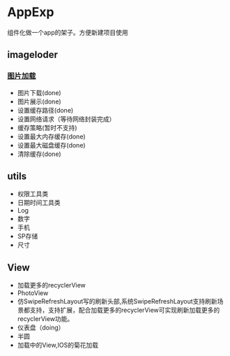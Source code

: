 # AppExp
组件化做一个app的架子。方便新建项目使用

## imageloder
### [图片加载](https://github.com/MoJieBlog/AppExp/tree/master/imageloader)
* 图片下载(done)
* 图片展示(done)
* 设置缓存路径(done)
* 设置网络请求（等待网络封装完成）
* 缓存策略(暂时不支持)
* 设置最大内存缓存(done)
* 设置最大磁盘缓存(done)
* 清除缓存(done)

## utils
* 权限工具类
* 日期时间工具类
* Log
* 数字
* 手机
* SP存储
* 尺寸

## View
* 加载更多的recyclerView
* PhotoView
* 仿SwipeRefreshLayout写的刷新头部,系统SwipeRefreshLayout支持刷新场景都支持，支持扩展，配合加载更多的recyclerView可实现刷新加载更多的recyclerView功能。
* 仪表盘（doing）
* 半圆
* 加载中的View,IOS的菊花加载

